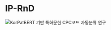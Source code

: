 # IP-RnD



![KorPatBERT 기반 특허문헌 CPC코드 자동분류 연구](
https://github.com/kipi-ai/IP-RnD/tree/main/KorPatBERT%20%EA%B8%B0%EB%B0%98%20%ED%8A%B9%ED%97%88%EB%AC%B8%ED%97%8C%20CPC%EC%BD%94%EB%93%9C%20%EC%9E%90%EB%8F%99%EB%B6%84%EB%A5%98%20%EC%97%B0%EA%B5%AC)
